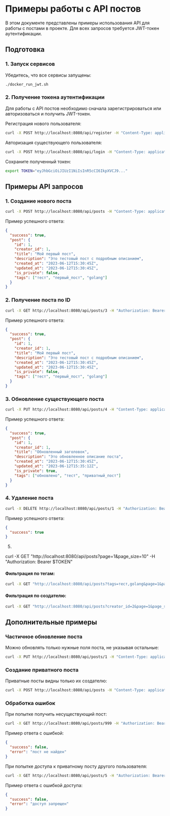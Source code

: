 # Примеры работы с API постов

В этом документе представлены примеры использования API для работы с постами в проекте.
Для всех запросов требуется JWT-токен аутентификации.

## Подготовка

### 1. Запуск сервисов

Убедитесь, что все сервисы запущены:

```bash
./docker_run_jwt.sh
```

### 2. Получение токена аутентификации

Для работы с API постов необходимо сначала зарегистрироваться или авторизоваться
и получить JWT-токен.

Регистрация нового пользователя:
```bash
curl -X POST http://localhost:8080/api/register -H "Content-Type: application/json" -d '{"username":"test_user", "password":"testpassword", "email":"test@example.com"}'
```

Авторизация существующего пользователя:
```bash
curl -X POST http://localhost:8080/api/login -H "Content-Type: application/json" -d '{"username":"test_user", "password":"testpassword"}'
```

Сохраните полученный токен:
```bash
export TOKEN="eyJhbGciOiJIUzI1NiIsInR5cCI6IkpXVCJ9..."
```

## Примеры API запросов

### 1. Создание нового поста

```bash
curl -X POST http://localhost:8080/api/posts -H "Content-Type: application/json" -H "Authorization: Bearer $TOKEN" -d '{"title": "Мой первый пост", "description": "Это тестовый пост с подробным описанием", "is_private": false, "tags": ["тест", "первый_пост", "golang"]}'
```

Пример успешного ответа:
```json
{
  "success": true,
  "post": {
    "id": 1,
    "creator_id": 1,
    "title": "Мой первый пост",
    "description": "Это тестовый пост с подробным описанием",
    "created_at": "2023-06-12T15:30:45Z",
    "updated_at": "2023-06-12T15:30:45Z",
    "is_private": false,
    "tags": ["тест", "первый_пост", "golang"]
  }
}
```

### 2. Получение поста по ID

```bash
curl -X GET http://localhost:8080/api/posts/3 -H "Authorization: Bearer $TOKEN"
```

Пример успешного ответа:
```json
{
  "success": true,
  "post": {
    "id": 1,
    "creator_id": 1,
    "title": "Мой первый пост",
    "description": "Это тестовый пост с подробным описанием",
    "created_at": "2023-06-12T15:30:45Z",
    "updated_at": "2023-06-12T15:30:45Z",
    "is_private": false,
    "tags": ["тест", "первый_пост", "golang"]
  }
}
```

### 3. Обновление существующего поста

```bash
curl -X PUT http://localhost:8080/api/posts/4 -H "Content-Type: application/json" -H "Authorization: Bearer $TOKEN" -d '{"title": "Обновленный заголовок", "description": "ABACAVA", "is_private": false, "tags": ["обновлено", "тест", "приватный_пост"]}'
```

Пример успешного ответа:
```json
{
  "success": true,
  "post": {
    "id": 1,
    "creator_id": 1,
    "title": "Обновленный заголовок",
    "description": "Это обновленное описание поста",
    "created_at": "2023-06-12T15:30:45Z",
    "updated_at": "2023-06-12T15:35:12Z",
    "is_private": true,
    "tags": ["обновлено", "тест", "приватный_пост"]
  }
}
```

### 4. Удаление поста

```bash
curl -X DELETE http://localhost:8080/api/posts/1 -H "Authorization: Bearer $TOKEN"
```

Пример успешного ответа:
```json
{
  "success": true
}
```

5.

curl -X GET "http://localhost:8080/api/posts?page=1&page_size=10" -H "Authorization: Bearer $TOKEN"

#### Фильтрация по тегам:

```bash
curl -X GET "http://localhost:8080/api/posts?tags=тест,golang&page=1&page_size=10" -H "Authorization: Bearer $TOKEN"
```

#### Фильтрация по создателю:

```bash
curl -X GET "http://localhost:8080/api/posts?creator_id=2&page=1&page_size=10" -H "Authorization: Bearer $TOKEN"
```

## Дополнительные примеры

### Частичное обновление поста

Можно обновлять только нужные поля поста, не указывая остальные:

```bash
curl -X PUT http://localhost:8080/api/posts/1 -H "Content-Type: application/json" -H "Authorization: Bearer $TOKEN" -d '{"title": "Только обновили заголовок"}'
```

### Создание приватного поста

Приватные посты видны только их создателю:

```bash
curl -X POST http://localhost:8080/api/posts -H "Content-Type: application/json" -H "Authorization: Bearer $TOKEN" -d '{"title": "Приватный пост", "description": "Этот пост будет виден только мне", "is_private": true, "tags": ["приватный", "личное"]}'
```

### Обработка ошибок

При попытке получить несуществующий пост:

```bash
curl -X GET http://localhost:8080/api/posts/999 -H "Authorization: Bearer $TOKEN"
```

Пример ответа с ошибкой:
```json
{
  "success": false,
  "error": "пост не найден"
}
```

При попытке доступа к приватному посту другого пользователя:

```bash
curl -X GET http://localhost:8080/api/posts/5 -H "Authorization: Bearer $TOKEN"
```

Пример ответа с ошибкой доступа:
```json
{
  "success": false,
  "error": "доступ запрещен"
}